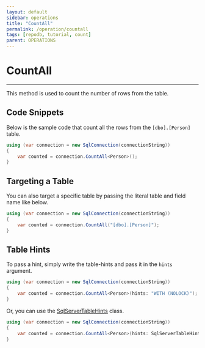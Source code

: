 ```yaml
---
layout: default
sidebar: operations
title: "CountAll"
permalink: /operation/countall
tags: [repodb, tutorial, count]
parent: OPERATIONS
---
```


# CountAll

---

This method is used to count the number of rows from the table.

## Code Snippets

Below is the sample code that count all the rows from the `[dbo].[Person]` table.

```csharp
using (var connection = new SqlConnection(connectionString))
{
    var counted = connection.CountAll<Person>();
}
```

## Targeting a Table

You can also target a specific table by passing the literal table and field name like below.

```csharp
using (var connection = new SqlConnection(connectionString))
{
    var counted = connection.CountAll("[dbo].[Person]");
}
```

## Table Hints

To pass a hint, simply write the table-hints and pass it in the `hints` argument.

```csharp
using (var connection = new SqlConnection(connectionString))
{
    var counted = connection.CountAll<Person>(hints: "WITH (NOLOCK)");
}
```

Or, you can use the [SqlServerTableHints](/class/sqlservertablehints) class.

```csharp
using (var connection = new SqlConnection(connectionString))
{
    var counted = connection.CountAll<Person>(hints: SqlServerTableHints.NoLock);
}
```
